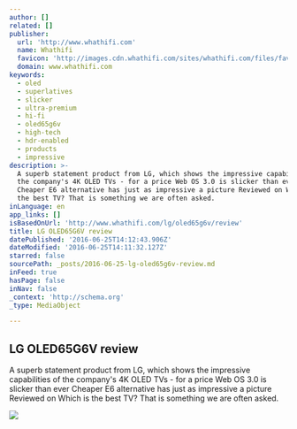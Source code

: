 ```yaml
---
author: []
related: []
publisher:
  url: 'http://www.whathifi.com'
  name: Whathifi
  favicon: 'http://images.cdn.whathifi.com/sites/whathifi.com/files/favicon-01_0.jpg'
  domain: www.whathifi.com
keywords:
  - oled
  - superlatives
  - slicker
  - ultra-premium
  - hi-fi
  - oled65g6v
  - high-tech
  - hdr-enabled
  - products
  - impressive
description: >-
  A superb statement product from LG, which shows the impressive capabilities of
  the company's 4K OLED TVs - for a price Web OS 3.0 is slicker than ever
  Cheaper E6 alternative has just as impressive a picture Reviewed on Which is
  the best TV? That is something we are often asked.
inLanguage: en
app_links: []
isBasedOnUrl: 'http://www.whathifi.com/lg/oled65g6v/review'
title: LG OLED65G6V review
datePublished: '2016-06-25T14:12:43.906Z'
dateModified: '2016-06-25T14:11:32.127Z'
starred: false
sourcePath: _posts/2016-06-25-lg-oled65g6v-review.md
inFeed: true
hasPage: false
inNav: false
_context: 'http://schema.org'
_type: MediaObject

---
```

<article style=""><h1>LG OLED65G6V review</h1><p>A superb statement product from LG, which shows the impressive capabilities of the company's 4K OLED TVs - for a price Web OS 3.0 is slicker than ever Cheaper E6 alternative has just as impressive a picture Reviewed on Which is the best TV? That is something we are often asked.</p><img src="http://images.cdn.whathifi.com/sites/whathifi.com/files/styles/big-image/public/brands/LG/lg_oled65g6v_04.jpg?itok=OoJ6MAaP" /></article>
